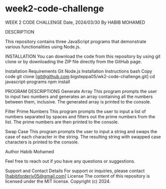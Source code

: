 # week2-code-challenge
WEEK 2 CODE CHALLENGE
Date, 2024/03/30
By HABIB MOHAMED

DESCRIPTION

This repository contains three JavaScript programs that demonstrate various functionalities using Node.js.

INSTALLATION
You can download the code from this repository by using git clone or by downloading the ZIP file directly from the GitHub page.

Installation Requirements
Git
Node.js
Installation Instructions
bash
Copy code
git clone [git@github.com:bigsteppa05/wk2-code-challenge.git]
cd javascript-programs
npm install

PROGRAM DESCRIPTIONS
Generate Array
This program prompts the user to input two numbers and generates an array containing all the numbers between them, inclusive. The generated array is printed to the console.

Filter Prime Numbers
This program prompts the user to input a list of numbers separated by spaces and filters out the prime numbers from the list. The prime numbers are then printed to the console.

Swap Case
This program prompts the user to input a string and swaps the case of each character in the string. The resulting string with swapped case characters is printed to the console.

Author
Habib Mohamed

Feel free to reach out if you have any questions or suggestions.

Support and Contact Details
For support or inquiries, please contact [habibforderiv05@gmail.com]
License
The content of this repository is licensed under the MIT license. Copyright (c) 2024.